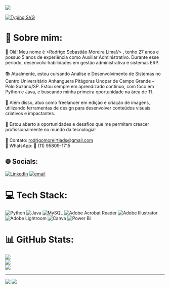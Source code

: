 ![](https://capsule-render.vercel.app/api?type=waving&height=100&color=00ff00)

[![Typing SVG](https://readme-typing-svg.demolab.com?font=Fira+Code&pause=1000&color=54AC05&width=435&lines=Aspiring+a+Full-Stack+Developer)](https://git.io/typing-svg)
# 💫 Sobre mim:
👋 Olá! Meu nome é <Rodrigo Sebastião Moreira Lima!/> , tenho 27 anos e possuo 5 anos de experiência como Auxiliar Administrativo. Durante esse período, desenvolvi habilidades em gestão administrativa e sistemas ERP.<br><br>📚 Atualmente, estou cursando Análise e Desenvolvimento de Sistemas no Centro Universitário Anhanguera Pitágoras Unopar de Campo Grande – Polo Suzano/SP. Estou sempre em aprendizado contínuo, com foco em Python e Java, e buscando minha primeira oportunidade na área de TI.<br><br>🎨 Além disso, atuo como freelancer em edição e criação de imagens, utilizando ferramentas de design para desenvolver conteúdos visuais criativos e impactantes.<br><br>🚀 Estou aberto a oportunidades e desafios que me permitam crescer profissionalmente no mundo da tecnologia!<br><br>📩 Contato: rodrigomoreirtiads@gmail.com<br>📱 WhatsApp: 📲 (11) 95809-1715<br>


## 🌐 Socials:
[![LinkedIn](https://img.shields.io/badge/LinkedIn-%230077B5.svg?logo=linkedin&logoColor=white)](https://linkedin.com/in/rodrigo-sebasti%C3%A3o-moreira-lima-768230351/) [![email](https://img.shields.io/badge/Email-D14836?logo=gmail&logoColor=white)](mailto:rodrigomoreirtiads@gmail.com) 

# 💻 Tech Stack:
![Python](https://img.shields.io/badge/python-3670A0?style=for-the-badge&logo=python&logoColor=ffdd54) ![Java](https://img.shields.io/badge/java-%23ED8B00.svg?style=for-the-badge&logo=openjdk&logoColor=white) ![MySQL](https://img.shields.io/badge/mysql-4479A1.svg?style=for-the-badge&logo=mysql&logoColor=white) ![Adobe Acrobat Reader](https://img.shields.io/badge/Adobe%20Acrobat%20Reader-EC1C24.svg?style=for-the-badge&logo=Adobe%20Acrobat%20Reader&logoColor=white) ![Adobe Illustrator](https://img.shields.io/badge/adobe%20illustrator-%23FF9A00.svg?style=for-the-badge&logo=adobe%20illustrator&logoColor=white) ![Adobe Lightroom](https://img.shields.io/badge/Adobe%20Lightroom-31A8FF.svg?style=for-the-badge&logo=Adobe%20Lightroom&logoColor=white) ![Canva](https://img.shields.io/badge/Canva-%2300C4CC.svg?style=for-the-badge&logo=Canva&logoColor=white) ![Power Bi](https://img.shields.io/badge/power_bi-F2C811?style=for-the-badge&logo=powerbi&logoColor=black)
# 📊 GitHub Stats:
![](https://github-readme-stats.vercel.app/api?username=R-Moreiraa&theme=merko&hide_border=false&include_all_commits=true&count_private=true)<br/>
![](https://nirzak-streak-stats.vercel.app/?user=R-Moreiraa&theme=merko&hide_border=false)<br/>
![](https://github-readme-stats.vercel.app/api/top-langs/?username=R-Moreiraa&theme=merko&hide_border=false&include_all_commits=true&count_private=true&layout=compact)

---
[![](https://visitcount.itsvg.in/api?id=R-Moreiraa&icon=0&color=0)](https://visitcount.itsvg.in)
![](https://capsule-render.vercel.app/api?type=waving&height=150&color=gradient&reversal=true&descAlignY=50&descAlign=8&section=footer)
<!-- Proudly created with GPRM ( https://gprm.itsvg.in ) -->
